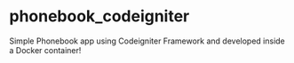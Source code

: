 # phonebook_codeigniter
Simple Phonebook app using Codeigniter Framework and developed inside a Docker container!
